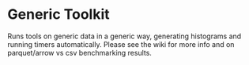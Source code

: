 <h1> Generic Toolkit </h1>

Runs tools on generic data in a generic way, generating histograms and running timers automatically. Please see the wiki for more info and on parquet/arrow vs csv benchmarking results.
